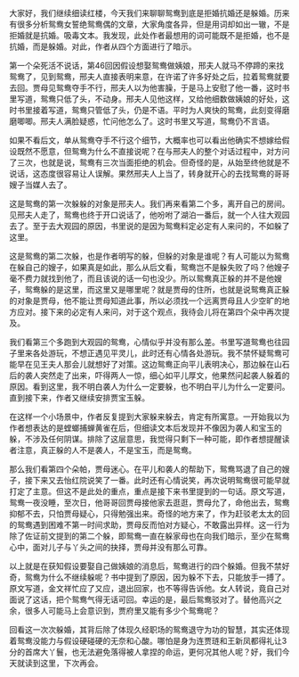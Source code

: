 
大家好，我们继续细读红楼，今天我们来聊聊鸳鸯到底是拒婚抗婚还是躲婚。历来有很多分析鸳鸯女誓绝鸳鸯偶的文章，大家角度各异，但是用词却如出一辙，不是拒婚就是抗婚。吸毒文本。我发现，此处作者最想用的词可能既不是拒婚，也不是抗婚，而是躲婚。对此，作者从四个方面进行了暗示。

第一个朵死活不说话，第46回因假设想娶鸳鸯做姨娘，邢夫人就马不停蹄的来找鸳鸯了，见到鸳鸯，邢夫人直接表明来意，在许诺了许多好处之后，拉着鸳鸯就要去回。贾母见鸳鸯夺手不行，邢夫人以为他害臊，于是马上安慰了他一番，这时书里写道，鸳鸯只低了头，不动身。邢夫人见他这样，又给他细数做姨娘的好处，这时书里接着写道，鸳鸯只管低了头，仍是不语。平时为人爽快的鸳鸯，此刻变得磨磨唧唧。邢夫人满脸疑惑，忙问他怎么了。这时书里又写道，鸳鸯仍不言语。

如果不看后文，单从鸳鸯夺手不行这个细节，大概率也可以看出他确实不想嫁给假设既然不愿意，但鸳鸯为什么不直接说呢？在与邢夫人的整个对话过程中，对方问了三次，也就是说，鸳鸯有三次当面拒绝的机会。但奇怪的是，从始至终他就是不说话，这态度很容易让人误解。果然邢夫人上当了，转身就开心的去找鸳鸯的哥哥嫂子当媒人去了。

这是鸳鸯的第一次躲躲的对象是邢夫人。我们再来看第二个多，离开自己的房间。见邢夫人走了，鸳鸯也终于开口说话了，他吩咐了湖泊一番后，就一个人往大观园去了。至于去大观园的原因，书里说的是因为鸳鸯料定必定有人来问的，不如躲了这里。

这是鸳鸯的第二次躲，也是作者明写的躲，但躲的对象是谁呢？有人可能以为鸳鸯在躲自己的嫂子，如果真是如此，那么从后文看，鸳鸯岂不是躲失败了吗？他嫂子毫不费力就找到他了，而且该说的话一句也没少。所以鸳鸯真正躲的并不是他嫂子，鸳鸯躲的是这里，而这里又是哪里呢？就是贾母的住所，也就是说鸳鸯真正躲的对象是贾母，他不能让贾母知道此事，所以必须找一个远离贾母且人少空旷的地方应对。接下来的必定有人来问，对于这个观点，我待会儿将在第四个朵中再次提及。

我们看第三个多跑到大观园的鸳鸯，心情似乎并没有那么差。书里写道鸳鸯也往园子里来各处游玩，不想正遇见平灵儿，此时还有心情各处游玩。我不禁怀疑鸳鸯可能早在见王夫人那会儿就想好了对策。这边鸳鸯正向平儿表明决心，那边躲在山石后的袭人突然走了出来，吓得两人一惊，细心如平儿厚文，他果然问起袭人躲着的原因。看到这里，我不明白袭人为什么一定要躲，也不明白平儿为什么一定要问。直到接下来，作者又继续安排贾宝玉躲。

在这样一个小场景中，作者反复提到大家躲来躲去，肯定有所寓意。一开始我以为作者想表达的是螳螂捕蝉黄雀在后，但细读文本后发现并不像因为袭人和宝玉的躲，不涉及任何阴谋。排除了这层意思，我觉得只剩下一种可能，即作者想提醒读者注意，真正躲的人不是袭人，不是宝玉，而是鸳鸯。

那么我们看第四个朵帕，贾母迷心。在平儿和袭人的帮助下，鸳鸯骂退了自己的嫂子，接下来又去怡红院说笑了一番。此时还有心情说笑，再次说明鸳鸯很可能早就打定了主意。但这不是此处的重点，重点是接下来书里提到的一句话。原文写道，鸳鸯一夜没睡，至次日，他哥哥回贾母接他家去逛逛，贾母允了，命他出去，鸳鸯抑郁不去，只怕贾母疑心，只得勉强出来。奇怪的地方来了，作为赶驳老太太的回的鸳鸯遇到困难不第一时间求助，贾母反而怕对方疑心，不敢露出异样。这一行为除了佐证前文提到的第二个躲，即鸳鸯一直在躲家母也在向我们暗示，至少在鸳鸯心中，面对儿子与丫头之间的抉择，贾母并没有那么可靠。

以上就是在获知假设要娶自己做姨娘的消息后，鸳鸯进行的四个躲婚。但我不禁好奇，鸳鸯为什么不继续躲呢？书中提到了原因，因为躲不下去，只能放手一搏了。原文写道，金文祥忙应了又应，退出回家，也不等得告诉他。女人转说，竟自己对面说了这话，把个鸳鸯气得无话可回。幸运的是，最后鸳鸯驳对了。替他高兴之余，很多人可能马上会意识到，贾府里又能有多少个鸳鸯呢？

回看这一次次躲婚，其背后除了体现久经职场的鸳鸯退守为功的智慧，其实还体现着鸳鸯没能力与假设硬碰硬的无奈和心酸。哪怕是身为连贾琏和王新凤都得礼让3分的首席大丫鬟，也无法避免落得被人拿捏的命运，更何况其他人呢？好，我们今天就读到这里，下次再会。


